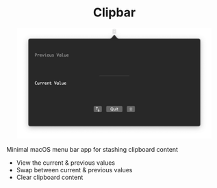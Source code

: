 <h1 align="center">Clipbar</h1>

<p align="center">
    <img alt="preview" src="preview.png" width="90%" />
</p>

Minimal macOS menu bar app for stashing clipboard content

- View the current & previous values
- Swap between current & previous values
- Clear clipboard content